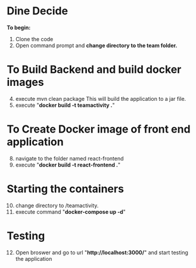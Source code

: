 # Dine Decide
**To begin:**
1. Clone the code
2. Open command prompt and **change directory to the team folder.**

# To Build Backend and build docker images
4. execute mvn clean package This will build the application to a jar file.
5. execute  "**docker build -t teamactivity .**"

# To Create Docker image of front end application
8. navigate to the folder named react-frontend
9. execute "**docker build -t react-frontend .**"

# Starting the containers
10. change directory to /teamactivity.
11. execute command "**docker-compose up -d**"

# Testing
12. Open broswer and go to url "**http://localhost:3000/**" and start testing the application

